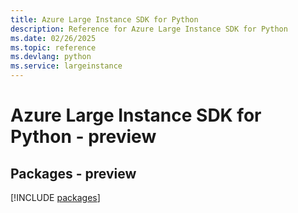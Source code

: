 ```yaml
---
title: Azure Large Instance SDK for Python
description: Reference for Azure Large Instance SDK for Python
ms.date: 02/26/2025
ms.topic: reference
ms.devlang: python
ms.service: largeinstance
---
```

# Azure Large Instance SDK for Python - preview
## Packages - preview
[!INCLUDE [packages](large-instance-index.md)]